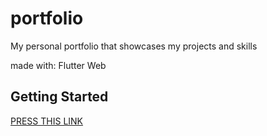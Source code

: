 # portfolio

My personal portfolio that showcases my projects and skills

made with: Flutter Web
## Getting Started


<a href="https://ahmed-m-hany.github.io/">PRESS THIS LINK</a>

